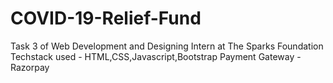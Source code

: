 # COVID-19-Relief-Fund
Task 3 of  Web Development and Designing Intern at The Sparks Foundation
Techstack used - HTML,CSS,Javascript,Bootstrap
Payment Gateway - Razorpay
